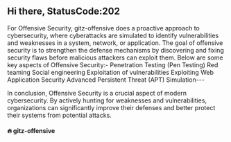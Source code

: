 ## Hi there, StatusCode:202

For Offensive Security, gitz-offensive does a proactive approach to cybersecurity, where cyberattacks are simulated to identify vulnerabilities and weaknesses in a system, network, or application. The goal of offensive security is to strengthen the defense mechanisms by discovering and fixing security flaws before malicious attackers can exploit them. Below are some key aspects of Offensive Security:-
Penetration Testing (Pen Testing)
Red teaming
Social engineering
Exploitation of vulnerabilities
Exploiting Web Application Security
Advanced Persistent Threat (APT) Simulation---



In conclusion, Offensive Security is a crucial aspect of modern cybersecurity. By actively hunting for weaknesses and vulnerabilities, organizations can significantly improve their defenses and better protect their systems from potential attacks.

#### :fire: gitz-offensive
